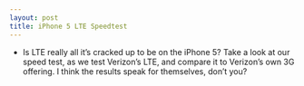 ```yaml
---
layout: post
title: iPhone 5 LTE Speedtest
---
```

* Is LTE really all it’s cracked up to be on the iPhone 5? Take a look at our speed test, as we test Verizon’s LTE, and compare it to Verizon’s own 3G offering. I think the results speak for themselves, don’t you?

